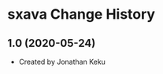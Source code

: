 sxava Change History
====================

1.0 (2020-05-24)
----------------
* Created by Jonathan Keku
